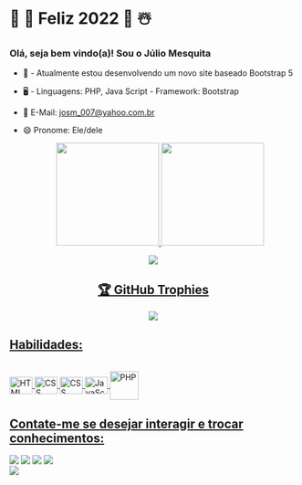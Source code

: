 # 🎄 🎁 Feliz 2022   🎁 ☃️
### Olá, seja bem vindo(a)! Sou o Júlio Mesquita

- 📌 - Atualmente estou desenvolvendo um novo site baseado Bootstrap 5
- 🖥️ - Linguagens: PHP, Java Script - Framework: Bootstrap
- 📧 E-Mail: josm_007@yahoo.com.br
- 😄 Pronome: Ele/dele

    
  <div align="center">
  <a href="https://github.com/benccalcyxzfi">
  <img height="180em" src="https://github-readme-stats.vercel.app/api?username=josm007&show_icons=true&theme=dracula&include_all_commits=true&count_private=true&cache_seconds=1800"/>
  <img height="180em" src="https://github-readme-stats.vercel.app/api/top-langs/?username=josm007&layout=compact&langs_count=7&theme=dracula&cache_seconds=1800"/>
</div>
    
 <div align="center">
  <img src="https://github-readme-streak-stats.herokuapp.com/?user=josm007&theme=dark"> 
  <h2>🏆  GitHub Trophies</h2>
    <img src="https://github-profile-trophy.vercel.app/?username=josm007&theme=nord&column=7" >  
 </div>   

  ## Habilidades:
  <div style="display: inline_block"><br>
  <img align="center" alt="HTML" height="30" width="40" src="https://github.com/josm007/Ferramentas/blob/main/icones/css3-original.svg">
  <img align="center" alt="CSS" height="30" width="40" src="https://github.com/josm007/Ferramentas/blob/main/icones/html5-original.svg">
    <img align="center" alt="CSS" height="30" width="40" src="https://github.com/josm007/Ferramentas/blob/main/icones/bootstrap-original.svg">
  <img align="center" alt="JavaScript" height="30" width="40" src="https://github.com/josm007/Ferramentas/blob/main/icones/javascript-original.svg">
  <img align="center" alt="PHP" height="50" width="50" src="https://github.com/josm007/Ferramentas/blob/main/icones/php-original.svg">     
</div>
  
   ## Contate-me se desejar interagir e trocar conhecimentos:
  <div>   
  <a href="https://instagram.com/josm_3051" target="_blank"><img src="https://img.shields.io/badge/-Instagram-%23E4405F?style=for-the-badge&logo=instagram&logoColor=white" target="_blank"></a>
  <a href = "mailto:josm3051@gmail.com"><img src="https://img.shields.io/badge/-Gmail-%23333?style=for-the-badge&logo=gmail&logoColor=white" target="_blank"></a>
  <a href="https://www.linkedin.com/in/júlio-mesquita-a976921b7" target="_blank"><img src="https://img.shields.io/badge/-LinkedIn-%230077B5?style=for-the-badge&logo=linkedin&logoColor=white" target="_blank"></a>  
    <a href="https://api.whatsapp.com/send?phone=5592993386769&text=Ol%C3%A1%2C%20seja%20bem%20vindo%20ao%20meu%20WhatsApp.%20Favor%2C%20enviar%20mensagem%20e%20aguardar%20retorno.%20Assim%20que%20puder%2C%20entrarei%20em%20contato.%20" target="_blank"><img src="https://img.shields.io/badge/-whatsapp-%230077B5?style=for-the-badge&logo=whatsapp&logoColor=white&color=success" target="_blank"></a> 
</div>

  <img align="center" src="https://github.com/josm007/josm007/blob/output/github-contribution-grid-snake.gif">
